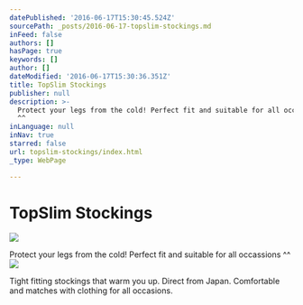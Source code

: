 ```yaml
---
datePublished: '2016-06-17T15:30:45.524Z'
sourcePath: _posts/2016-06-17-topslim-stockings.md
inFeed: false
authors: []
hasPage: true
keywords: []
author: []
dateModified: '2016-06-17T15:30:36.351Z'
title: TopSlim Stockings
publisher: null
description: >-
  Protect your legs from the cold! Perfect fit and suitable for all occassions
  ^^
inLanguage: null
inNav: true
starred: false
url: topslim-stockings/index.html
_type: WebPage

---
```

# TopSlim Stockings
![ ](https://imgflo.herokuapp.com/graph/vahj1ThiexotieMo/51a9c8d3a0229c9e7dd562cca729fbcd/croprotate.png?cropheight=1089&cropwidth=1096&degrees=0&input=https%3A%2F%2Fthe-grid-user-content.s3-us-west-2.amazonaws.com%2F20232aaa-c570-49ec-8f6d-c5a76a980198.png&x=0&y=0)

Protect your legs from the cold! Perfect fit and suitable for all occassions ^^
![](https://the-grid-user-content.s3-us-west-2.amazonaws.com/fce54ad8-e60b-464b-bf3e-519271e28075.png)

Tight fitting stockings that warm you up. Direct from Japan. Comfortable and matches with clothing for all occasions.